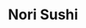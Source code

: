 ---
layout: place
title: "Nori Sushi"
permalink: /texas/lewisville/nori-sushi.html
stateAbbr: TX
stateName: Texas
cityName: Lewisville
seo:
  name: "Nori Sushi"
  type: Restaurant
  links: null
description: "Looking for sushi in Lewisville, Texas? Check out Nori Sushi for a delightful Japanese dining experience. Enjoy a variety of sushi and other dishes in a welc..."
place_id: ChIJUUZjfpQtTIYRrrbMTnfnl_Q
photos:
  - name: >-
      places/ChIJUUZjfpQtTIYRrrbMTnfnl_Q/photos/AeeoHcLXjNDECslllXQB-8AKFSV4bbUNGukcWC2D3e_wbUXuuLsbSREGXNmQ7Oscu9XFcVbpV3Iz8ISbgwTb4W8UpW0CX-AsH-cNl_ehcPhvsmSZ0JOXOR3GfWu0oDVtw5wrkEIpMYLAwQMKYdWbT7HtTQe0b1I_G22W-hzv9szlgz6BRO5zQte2CbUIde5fUHA2uyHftpVrF-lpTPHZ9OOr3qL6Xn_vIOb4KKdRUW4s07HN-kQ6J3ns6pg_m18lMeGVLUhKJ6uxN95mPOY74vOtYCEctccwxKAjA8zaLI2dfCaQUL3BhbeJcyGKVKpA_vEiHkX3hce2qnHKtJC_xQ5Yj4aaTPIAEKBtJHS5HsRnoHcdRidZmxBO4ed9ncKv8dZp9p2pK4XfzQWj_N_BAJep04mm9a2Do0XPeYQGWCh8Y0DRoHDp
    widthPx: 3895
    heightPx: 2439
    authorAttributions:
      - displayName: Kate Checri
        uri: https://maps.google.com/maps/contrib/107823354965166650144
        photoUri: >-
          https://lh3.googleusercontent.com/a-/ALV-UjUu0URMKWK6cqD_xhYKWOFkTJN_t-FCXGQ6jbFb5x6B_1Uo-wJe=s100-p-k-no-mo
    flagContentUri: >-
      https://www.google.com/local/imagery/report/?cb_client=maps_api_places.places_api&image_key=!1e10!2sCIHM0ogKEICAgICEgKWO6wE&hl=en-US
    googleMapsUri: >-
      https://www.google.com/maps/place//data=!3m4!1e2!3m2!1sCIHM0ogKEICAgICEgKWO6wE!2e10!4m2!3m1!1s0x864c2d947e634651:0xf497e7774eccb6ae
  - name: >-
      places/ChIJUUZjfpQtTIYRrrbMTnfnl_Q/photos/AeeoHcLjg3KnAEw3-OKR-vepZMMqVgBsYJJL5ab3TWIg1q3Vw9vQU_AYzcHYG5rh4NRQGaTVc2-qm_Hcof_FlHm13QIC203KoL-nzQE753WwEOTCkJOu5Kh1kvBtZmROoqYzaONwf5wzQHu_TvACXKd_9YXtctG607JyTUOHvqR9YEu7AQnGgmOdUshCDCflMF8PiWkE0MmQzyT99IM1nPe01LPAZg68IJF58j91HJL1lwiJIR-TmLMtekNqeCyfnuOVdpDwXsL0_8bJRlj5fBxOVnRfRVSS-9tq-BGf_Yo44Pz2Sg
    widthPx: 2048
    heightPx: 1365
    authorAttributions:
      - displayName: Nori Sushi
        uri: https://maps.google.com/maps/contrib/104705518710756469145
        photoUri: >-
          https://lh3.googleusercontent.com/a/ACg8ocKEcWafb6kavl2vsH-g8Xd-q2JLKMoO3N-R_y6IARQgiOaICw=s100-p-k-no-mo
    flagContentUri: >-
      https://www.google.com/local/imagery/report/?cb_client=maps_api_places.places_api&image_key=!1e10!2sAF1QipM44n2amVEdCyEIbXUOfRnqD40cNEIeZRqM6Ejq&hl=en-US
    googleMapsUri: >-
      https://www.google.com/maps/place//data=!3m4!1e2!3m2!1sAF1QipM44n2amVEdCyEIbXUOfRnqD40cNEIeZRqM6Ejq!2e10!4m2!3m1!1s0x864c2d947e634651:0xf497e7774eccb6ae
  - name: >-
      places/ChIJUUZjfpQtTIYRrrbMTnfnl_Q/photos/AeeoHcIBZ0N3gYSO1l_gyuuxqLGWEt5jh3lpQHQ_DdOgx0wGHmBMY1SsuimHR7j2kbQ_aXJxAuT_UNhzIdb_yby5dmt3rnPVl3PGedSBpkHrvj7kQoSU8KZjYQxUFLc4lye4An111xpWpp1CXG3I3Awx9ft5TEXlcPP83AJWsPSCgUD9qX_Sfjpmp-1lOe3mmr72SPiz2b8mTNdEl7XcAZecRRASkgD1lwN3CbPVL7H8EJDJFDQrgoDACi8MjjTrNsP2F4qW53Ewn9qcaAzmtGqOt8SAzQWFZ3bO8cGxeMaXMyxNqGdrhlGtmRJMi4AAXYkSF0ptDB2j1ZtW0zA-ZXYIE_94BwKLNF7GFOC8jNSV_Y-Knn1_4_DMP2JrxiORXA9mPFARLrMQBoZy3qnotxJwxUpU_XxM2yHu-3NVKM_X3Sh5JqZJOBiLcNzUunoOIBzv
    widthPx: 4080
    heightPx: 3072
    authorAttributions:
      - displayName: MochaBear40
        uri: https://maps.google.com/maps/contrib/110047601042461198595
        photoUri: >-
          https://lh3.googleusercontent.com/a-/ALV-UjW4daRpMrpsMT_49JRVlOwxovbR_met1asqAoBwl_qV6R2DdmTC9g=s100-p-k-no-mo
    flagContentUri: >-
      https://www.google.com/local/imagery/report/?cb_client=maps_api_places.places_api&image_key=!1e10!2sCIABIhADycKzzjaCXWfCU5cADsYQ&hl=en-US
    googleMapsUri: >-
      https://www.google.com/maps/place//data=!3m4!1e2!3m2!1sCIABIhADycKzzjaCXWfCU5cADsYQ!2e10!4m2!3m1!1s0x864c2d947e634651:0xf497e7774eccb6ae
  - name: >-
      places/ChIJUUZjfpQtTIYRrrbMTnfnl_Q/photos/AeeoHcIuFDrnlGelsSxnZ1NDfAw9jGaQyWDQRjGSAZi8ZnXk7MGB7Qp4zcGW5awJPSTgC4X-DnDYanLDW4qTWTtiqHw0Oa32fYZpvGHRQLR-h5JECYr4KunuyenMsDSD5KA-2Xzw_fxDkFIWEAcVErxwlwt1PCcHuZztTCrM68XUkWKRwIYNIL39hK6VeFzkuRTBGpO35YBPSifEvedHSMc0nv2ADewJ9ztlpr1FsOxDUWeXmSmimuGkbaE85mS1Gyc5Ck-c_Q5wuKwWjMwQC9dL3OEO1x6zbzl3JvzF_mmmRTg6ucLvsdLl4WS9iJT6eRpWWBjN3u4JAtAMqDqwOwiBH7sKvq7cBJil9jF6obGQpJtzlVTucfmAvOauZetcIy5wB3w4EOgbUjpLWR7AOrpXbSASLudbWt0Ua5bTaxFmllbYiAie
    widthPx: 3136
    heightPx: 2352
    authorAttributions:
      - displayName: Nam
        uri: https://maps.google.com/maps/contrib/118119712779834808958
        photoUri: >-
          https://lh3.googleusercontent.com/a/ACg8ocK4GD3nUOkhsV6SfrUbVuK5BYCWZcRuD1tmpNiMGmtILogihg6x=s100-p-k-no-mo
    flagContentUri: >-
      https://www.google.com/local/imagery/report/?cb_client=maps_api_places.places_api&image_key=!1e10!2sCIHM0ogKEICAgIC3x6CIoAE&hl=en-US
    googleMapsUri: >-
      https://www.google.com/maps/place//data=!3m4!1e2!3m2!1sCIHM0ogKEICAgIC3x6CIoAE!2e10!4m2!3m1!1s0x864c2d947e634651:0xf497e7774eccb6ae
  - name: >-
      places/ChIJUUZjfpQtTIYRrrbMTnfnl_Q/photos/AeeoHcKyh2T2bPza1scrJyjvfE4Y7oVH4S5w-omk8E93mE7NwGfQHDC6W56yFUVvterC26-N2Lm7nGHz20jAmUrldoG1bS-q9fdUOZnyF-MrBNzP9cyG7D0cTdVlp1IbG7Fl1rgozDLfxlYoXAgfOVdYJNvDEoV2xNd2_WBnYGwRJrewoLVI8eC-jHQ0Vj8OaLZgViXgfzTXwcyYbObJiqUrJubMmzEoLwta9hbO38fE-zYYJSWb5iKozN4CBbgQCwTKA8KksxSXFUc49kVMOVcAWrxiUpUfl71ZScjwrs17j5LlpjmflChy402gINAR6x2J-AyLZo2yC8O57KAYxQXE8Xnvfi5rcq3-nPkZwTrWade-yPSNCtVmTb9yfUXLEslDiYQS-G3_4mz8Na3TQar2d8jklGgFCyQu9MvRjKz6BsE
    widthPx: 4000
    heightPx: 3000
    authorAttributions:
      - displayName: David N
        uri: https://maps.google.com/maps/contrib/116274257371810026953
        photoUri: >-
          https://lh3.googleusercontent.com/a/ACg8ocLgoOODwUTvav55he8AntRwZRbsYWVtpdzsODDJPASSno0Q3w=s100-p-k-no-mo
    flagContentUri: >-
      https://www.google.com/local/imagery/report/?cb_client=maps_api_places.places_api&image_key=!1e10!2sCIHM0ogKEICAgID9xqSTYg&hl=en-US
    googleMapsUri: >-
      https://www.google.com/maps/place//data=!3m4!1e2!3m2!1sCIHM0ogKEICAgID9xqSTYg!2e10!4m2!3m1!1s0x864c2d947e634651:0xf497e7774eccb6ae
  - name: >-
      places/ChIJUUZjfpQtTIYRrrbMTnfnl_Q/photos/AeeoHcKpSoSNCwb3I4vs8EEY6SGWj0hqKTcdwT58UuWHyKxXqOLRzd1-oHS8YN650IB-iVQlRsfJVInGEnYmC2cF8CtIcLCQa0DrfWCJE2QLX96LD5kk9I5AFcNBBBvo6Xl1ig9AgOR2z1-sI85E8S5rmVROOW0cHcYa9UU-4-X5o5SbmMOI1XQMIj3zDX0VAWx-_k-91ofoh6TB8vMfGZu-yPULBj7UmK-Xe42wNAvMTD78I9R-WZiN7ipQo42QPmQ_VtqOf1vs3fgpRLNqsjjG646UnALGQ7vroqYOu49yNxCluXXGu_ik2eh2ndWRI8h422xSa3dkqhhFKa2SVWln5VNJTq0Gk5SiEZkFVUbRuqoTWsggPBJdkm1ilIwjZ56Woylj_NacaQyTwv9rdxnGORS-iYwbHY97WCGEf-bsOmp13t84
    widthPx: 4000
    heightPx: 3000
    authorAttributions:
      - displayName: V TATE
        uri: https://maps.google.com/maps/contrib/117550608980207810484
        photoUri: >-
          https://lh3.googleusercontent.com/a-/ALV-UjWTyRS1hNDTNgVbwkK_J9fBj6rjhyjZg2C9Is4ZKGe-8WGyuIvCPw=s100-p-k-no-mo
    flagContentUri: >-
      https://www.google.com/local/imagery/report/?cb_client=maps_api_places.places_api&image_key=!1e10!2sCIHM0ogKEICAgIDLnezD7AE&hl=en-US
    googleMapsUri: >-
      https://www.google.com/maps/place//data=!3m4!1e2!3m2!1sCIHM0ogKEICAgIDLnezD7AE!2e10!4m2!3m1!1s0x864c2d947e634651:0xf497e7774eccb6ae
  - name: >-
      places/ChIJUUZjfpQtTIYRrrbMTnfnl_Q/photos/AeeoHcIpaFJnFejpgLwb-DJE86z1KexZLUHtAAIGvfQ3buVu1VNrgnr4Q0-DkK3Z-YLVQWPZoS2nBEPuIqrotSObPK0FQvM9XhtEwIzINCk25trHu3-7ZjyKXDtnh-Iv7Uo4mqBKg266MEuo16o2lO_Zfk2NMO1rs745WD-rUyFBcURi6-1LK0pCrvpNyRSHXmx_9dbCVr1m5zgQQPrIZn_StiogzBMd4idkgacE7wzu23X8VyzLYLP2TVv_xP6UZyDzhq9G569umbz-kDq2EpF4emqM205HZKASyQZ8ttvSkrdIb0uGK1DaUtXhLRzKsbMhxB62eKBE0pk1zk_6aYqYNs7_ZmKPwpJckRetagnG4cUc4oCwYVFYZfGApdWcFHxsphDDHrtR-0ORBsmrDCH1J095FZFludfOODbO-hFqED9XcdKZ
    widthPx: 2921
    heightPx: 2628
    authorAttributions:
      - displayName: Jianliang Jin
        uri: https://maps.google.com/maps/contrib/107881876131226817270
        photoUri: >-
          https://lh3.googleusercontent.com/a-/ALV-UjWcXYd8qSIJTTk60zRSMvPxum5GjgdE67EPMv77O4ltah9jgjs=s100-p-k-no-mo
    flagContentUri: >-
      https://www.google.com/local/imagery/report/?cb_client=maps_api_places.places_api&image_key=!1e10!2sCIHM0ogKEICAgICpxK6IiQE&hl=en-US
    googleMapsUri: >-
      https://www.google.com/maps/place//data=!3m4!1e2!3m2!1sCIHM0ogKEICAgICpxK6IiQE!2e10!4m2!3m1!1s0x864c2d947e634651:0xf497e7774eccb6ae
  - name: >-
      places/ChIJUUZjfpQtTIYRrrbMTnfnl_Q/photos/AeeoHcJmsm0i1MG5_4PILXHfeXVKsl-B9lvhJ1zTUHAeMPhRrsi5atPImVQhwx0WDvxVK7KqAU_7uiJzoeRkjJUbeI94SyHxMocJX7kTfihRfHbntp3OkhGtlRCZiCEICfyMcomm3FQzOuLOCAwxsnYpLF5jaAwhz81RpDuOU2Svfd49m9_TDXP7gf7tKKMv7E2wwPxHfA7kzGOcCzCB9xSDMgr4RNEhZe1b7bn_ckc9w80fZnoZt9KZRfkPsqmG0mDg2f-FAJ2BMLgUZ-WCHsCvT8ycBRr7nvDYq6iV6mAkEzA8jm2Qpg3moH_OqBnYtZutaZC1hKcQb3BhQPZAX4xUdFZFqhkM60dCN831pC2b-scm2X8sirC0LNKlW-0bwKUtxoaNW0yrxZTKjhWtMVCM2K_PQMRZninB0aTCErjuL6TdTgOS
    widthPx: 4000
    heightPx: 2554
    authorAttributions:
      - displayName: Bob Banks
        uri: https://maps.google.com/maps/contrib/112411458650558464869
        photoUri: >-
          https://lh3.googleusercontent.com/a-/ALV-UjWOKOVCdMdgOodRt3eEaavU-OC30v7UsUroLfJpCYIYcJkN8AbaqA=s100-p-k-no-mo
    flagContentUri: >-
      https://www.google.com/local/imagery/report/?cb_client=maps_api_places.places_api&image_key=!1e10!2sCIHM0ogKEICAgICR9tez1gE&hl=en-US
    googleMapsUri: >-
      https://www.google.com/maps/place//data=!3m4!1e2!3m2!1sCIHM0ogKEICAgICR9tez1gE!2e10!4m2!3m1!1s0x864c2d947e634651:0xf497e7774eccb6ae
  - name: >-
      places/ChIJUUZjfpQtTIYRrrbMTnfnl_Q/photos/AeeoHcKO4crr8N7CqrXACUjqSt2trmBgzH_O7VEJ0poWTUEiXLvEdOr9GgzvVlFoyemCYmfCECFf_Yf0qya-PKAqt3fPMsSgOAdGkDc1qjxkPaDSYmVQJ1pss1GCWOPGstF_IA60b7RvavrcVDrlhdfNwhf5qWfQMDPJzJVcedRt8lyqWVQR1cpX5AvDHNEMfNKraMqrm11Jdh-LvMJRpbqiGtpi2e4dXlvdZMkv221YsKB3AY-WuOygfs1Ej_TpMnNOcfok5pboSlVSGU2hcCmjUHfrmNwtK4mv2nxbYTbAyNg0rJntrT9sGGKU7O5GTigrag_FnEv0tQaUsgg7TTjcaHRNii6tYLpOGjhJK1oL7DKnxdSWQJbD5Lq-9kV-XGQn0EYZWYvwOepiK74fxG8H9BockePjBTfSCae-1mX2y5KZjw
    widthPx: 4032
    heightPx: 3024
    authorAttributions:
      - displayName: Kathleen Young
        uri: https://maps.google.com/maps/contrib/102262233560890804666
        photoUri: >-
          https://lh3.googleusercontent.com/a-/ALV-UjUsd837louf1aLrC2TDRiAee2vG0QmrNCM2lXsOHdmxLSPOM8Hs=s100-p-k-no-mo
    flagContentUri: >-
      https://www.google.com/local/imagery/report/?cb_client=maps_api_places.places_api&image_key=!1e10!2sCIHM0ogKEICAgIDFkfexDQ&hl=en-US
    googleMapsUri: >-
      https://www.google.com/maps/place//data=!3m4!1e2!3m2!1sCIHM0ogKEICAgIDFkfexDQ!2e10!4m2!3m1!1s0x864c2d947e634651:0xf497e7774eccb6ae
  - name: >-
      places/ChIJUUZjfpQtTIYRrrbMTnfnl_Q/photos/AeeoHcLhItY1C1vr11EguMMHB0OgHNTKyhEGotxqJKmL27e8daDgkYjJC4I4WfA_Kz48BfahpgNSoBgFdDivMUbAbFC3MwylD3vhtnP0gTmPdPrG5tHBzwmXnoLI8RrQsr0Y7aK67BRaIkRlubiqYbWxDuTSh9a2z0OTyU2jLrG4q0sNET7Bwh9V8eJwJ_uTCk2t6uHQEwAS7PnRKe-OetxYgPKcR90kWBU0323X9AIzFLwO9Hht0kS6J86RkarQswlci5NpFZvkRWDyuQ_qCbd0xfaz7RRTfMItOMMAPdqy8ijJ3BvNKtv9y6Ir_Nk6T-WHGs3Dx6s7Sn9YbGXyniT62K0L9ThzU0mxvuT4nuhBJ49a8UVWGFULxIhwKFLZ0yPrWF_jsRQGxXg3qo8ehMQ77OeME6oSWbq_dOrU-VCJwJ3b8A
    widthPx: 4032
    heightPx: 3024
    authorAttributions:
      - displayName: Kyle Graham
        uri: https://maps.google.com/maps/contrib/109193742975726210470
        photoUri: >-
          https://lh3.googleusercontent.com/a-/ALV-UjWfBuKpGSQ5r05PQqzwvHxCrtNGvRYTYKzRecBdYZxUKYT6XFAYAA=s100-p-k-no-mo
    flagContentUri: >-
      https://www.google.com/local/imagery/report/?cb_client=maps_api_places.places_api&image_key=!1e10!2sCIHM0ogKEICAgICf7cDcQQ&hl=en-US
    googleMapsUri: >-
      https://www.google.com/maps/place//data=!3m4!1e2!3m2!1sCIHM0ogKEICAgICf7cDcQQ!2e10!4m2!3m1!1s0x864c2d947e634651:0xf497e7774eccb6ae
address: '1565 W Main St #225, Lewisville, TX 75067, USA'
street: '1565 W Main St #225'
city: Lewisville
state: TX
zip: '75067'
country: USA
neighborhood: null
latitude: '33.042867'
longitude: '-97.033367'
accessibility_options:
  wheelchairAccessibleParking: true
  wheelchairAccessibleEntrance: true
  wheelchairAccessibleRestroom: true
  wheelchairAccessibleSeating: true
business_status: OPERATIONAL
name: Nori Sushi
google_maps_links:
  directionsUri: >-
    https://www.google.com/maps/dir//''/data=!4m7!4m6!1m1!4e2!1m2!1m1!1s0x864c2d947e634651:0xf497e7774eccb6ae!3e0
  placeUri: https://maps.google.com/?cid=17624810166346888878
  writeAReviewUri: >-
    https://www.google.com/maps/place//data=!4m3!3m2!1s0x864c2d947e634651:0xf497e7774eccb6ae!12e1
  reviewsUri: >-
    https://www.google.com/maps/place//data=!4m4!3m3!1s0x864c2d947e634651:0xf497e7774eccb6ae!9m1!1b1
  photosUri: >-
    https://www.google.com/maps/place//data=!4m3!3m2!1s0x864c2d947e634651:0xf497e7774eccb6ae!10e5
primary_type: Japanese Restaurant
opening_hours:
  regular: null
  current: null
secondary_opening_hours:
  regular:
    weekdayDescriptions: null
    type: null
  current:
    weekdayDescriptions: null
    type: null
phone: null
price_level: null
price_range: null
rating: null
rating_count: 0
website: null
reviews: null
parking_options: null
payment_options: null
allow_dogs: null
curbside_pickup: null
delivery: null
dine_in: null
good_for_children: null
good_for_groups: null
good_for_sports: null
live_music: null
menu_for_children: null
outdoor_seating: null
reservable: null
restroom: null
serves_beer: null
serves_breakfast: null
serves_brunch: null
serves_cocktails: null
serves_coffee: null
serves_dinner: null
serves_dessert: null
serves_lunch: null
serves_vegetarian_food: null
serves_wine: null
takeout: null
summary: null

---